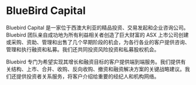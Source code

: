 # BlueBird Capital

Bluebird Capital 是一家位于西澳大利亚的精品投资、交易发起和企业咨询公司。Bluebird 团队亲自成功地为所有利益相关者创造了巨大财富的 ASX 上市公司创建或采购、资助、管理和出售了几个早期阶段的机会，为各行各业的客户提供咨询、管理和执行融资和私募。我们还共同投资风险投资和私募股权机会。

Bluebird 专门为希望实现其增长和融资目标的客户提供端到端服务。我们提供有关结构、上市、合并、收购、反向收购、撤资和融资解决方案的关键战略建议。我们还提供投资者关系服务，将客户介绍给重要的经纪人和机构网络。



